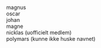 magnus <br>
oscar <br>
johan <br>
magne <br>
nicklas (uofficielt medlem) <br>
polymars (kunne ikke huske navnet) <br>
